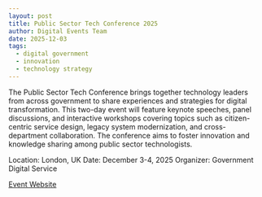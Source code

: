```yaml
---
layout: post
title: Public Sector Tech Conference 2025
author: Digital Events Team
date: 2025-12-03
tags:
  - digital government
  - innovation
  - technology strategy
---
```


The Public Sector Tech Conference brings together technology leaders from across government to share experiences and strategies for digital transformation. This two-day event will feature keynote speeches, panel discussions, and interactive workshops covering topics such as citizen-centric service design, legacy system modernization, and cross-department collaboration. The conference aims to foster innovation and knowledge sharing among public sector technologists.

Location: London, UK
Date: December 3-4, 2025
Organizer: Government Digital Service

[Event Website](https://www.gov.uk/government/organisations/government-digital-service)
